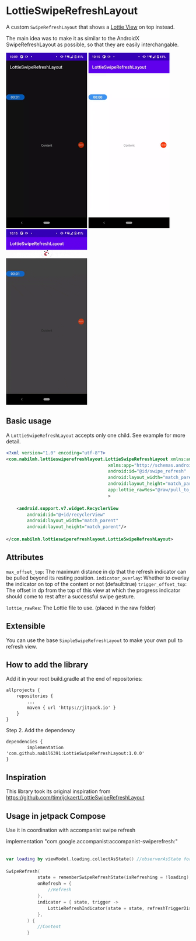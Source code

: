 # LottieSwipeRefreshLayout

A custom `SwipeRefreshLayout` that shows a [Lottie View](https://github.com/airbnb/lottie-android) on top instead.

The main idea was to make it as similar to the AndroidX SwipeRefreshLayout as possible, so that they are easily interchangable.

<img src="img/example1.gif"></img>
<img src="img/example2.gif"></img>
<img src="img/example3.gif"></img>

## Basic usage

A `LottieSwipeRefreshLayout` accepts only one child.
See example for more detail.

```xml
<?xml version="1.0" encoding="utf-8"?>
<com.nabilmh.lottieswiperefreshlayout.LottieSwipeRefreshLayout xmlns:android="http://schemas.android.com/apk/res/android"
                                       xmlns:app="http://schemas.android.com/apk/res-auto"
                                       android:id="@id/swipe_refresh"
                                       android:layout_width="match_parent"
                                       android:layout_height="match_parent"
                                       app:lottie_rawRes="@raw/pull_to_refresh"
                                       >

    <android.support.v7.widget.RecyclerView
        android:id="@+id/recyclerView"
        android:layout_width="match_parent"
        android:layout_height="match_parent"/>

</com.nabilmh.lottieswiperefreshlayout.LottieSwipeRefreshLayout>
```

## Attributes

`max_offset_top`: The maximum distance in dp that the refresh indicator can be pulled beyond its resting position.
`indicator_overlay`: Whether to overlay the indicator on top of the content or not (default:true)
`trigger_offset_top`: The offset in dp from the top of this view at which the progress indicator should come to rest after a successful swipe gesture.

`lottie_rawRes`: The Lottie file to use. (placed in the raw folder)

## Extensible

You can use the base `SimpleSwipeRefreshLayout` to make your own pull to refresh view.

## How to add the library
Add it in your root build.gradle at the end of repositories:

	allprojects {
		repositories {
			...
			maven { url 'https://jitpack.io' }
		}
	}
Step 2. Add the dependency

	dependencies {
   	        implementation 'com.github.nabil6391:LottieSwipeRefreshLayout:1.0.0'
   	}
   
   
## Inspiration

This library took its original inspiration from https://github.com/timrijckaert/LottieSwipeRefreshLayout 

## Usage in jetpack Compose

Use it in coordination with accompanist swipe refresh

implementation "com.google.accompanist:accompanist-swiperefresh:<version>"

```kotlin

var loading by viewModel.loading.collectAsState() //observerAsState for livedata

SwipeRefresh(
            state = rememberSwipeRefreshState(isRefreshing = !loading),
            onRefresh = {
                //Refresh
            },
            indicator = { state, trigger ->
                LottieRefreshIndicator(state = state, refreshTriggerDistance = trigger)
            },
        ) {
            //Content
        }
```